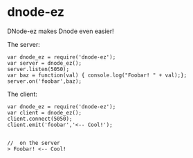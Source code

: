dnode-ez
========

DNode-ez makes Dnode even easier!

The server:
	
	var dnode_ez = require('dnode-ez');
	var server = dnode_ez();
	server.listen(5050);
	var baz = function(val) { console.log("Foobar! " + val);};
	server.on('foobar',baz);

The client:

	var dnode_ez = require('dnode-ez');
	var client = dnode_ez();
	client.connect(5050);
	client.emit('foobar','<-- Cool!');


	//  on the server
	> Foobar! <-- Cool!


